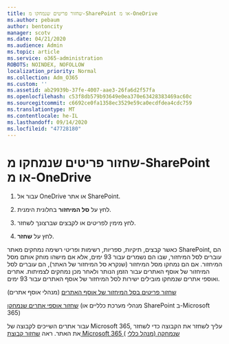 ```yaml
---
title: שחזור פריטים שנמחקו מ-SharePoint או מ-OneDrive
ms.author: pebaum
author: bentoncity
manager: scotv
ms.date: 04/21/2020
ms.audience: Admin
ms.topic: article
ms.service: o365-administration
ROBOTS: NOINDEX, NOFOLLOW
localization_priority: Normal
ms.collection: Adm_O365
ms.custom: ''
ms.assetid: ab29939b-37fe-4007-aae3-26fa6d2f57fa
ms.openlocfilehash: c53f8db579b93649e0ea370e63428383469ac60c
ms.sourcegitcommit: c6692ce0fa1358ec3529e59ca0ecdfdea4cdc759
ms.translationtype: MT
ms.contentlocale: he-IL
ms.lasthandoff: 09/14/2020
ms.locfileid: "47728180"
---
```

# <a name="restore-deleted-items-from-sharepoint-or-onedrive"></a>שחזור פריטים שנמחקו מ-SharePoint או מ-OneDrive

1. עבור אל OneDrive או אתר SharePoint.
    
2. לחץ על **סל המיחזור** בחלונית הימנית. 
    
3. לחץ מימין לפריטים או לקבצים שברצונך לשחזר.
    
4. לחץ על **שחזר**. 
    
כאשר קבצים, תיקיות, ספריות, רשימות ופריטי רשימה נמחקים מאתר SharePoint, הם עוברים לסל המיחזור, שבו הם נשמרים עבור 93 ימים, אלא אם מישהו מוחק אותם מסל המיחזור. אם הם נמחקו מסל המיחזור (שנקרא סל המיחזור של האתר), הם עוברים לסל המיחזור של אוסף האתרים עבור הזמן הנותר ולאחר מכן נמחקים לצמיתות. אתרים ואוספי אתרים שנמחקו מובילים ישירות לסל המיחזור של אוסף האתרים עבור 93 ימים.
  
[שחזור פריטים בסל המיחזור של אוסף האתרים](https://go.microsoft.com/fwlink/?linkid=867800) (מנהלי אוסף אתרים) 
  
[שחזור אוספי אתרים שנמחקו](https://go.microsoft.com/fwlink/?linkid=867660) (מנהלי מערכת כלליים או SharePoint ב-Microsoft 365) 
  
עבור אתרים השייכים לקבוצה של Microsoft 365, עליך לשחזר את הקבוצה כדי לשחזר את האתר. ראה [שחזור קבוצת Microsoft 365 שנמחקה (מנהל כללי](https://go.microsoft.com/fwlink/?linkid=867802) ) 
  

